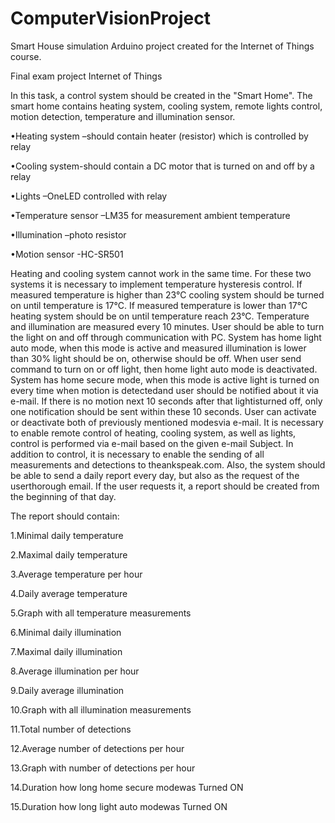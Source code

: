 # ComputerVisionProject
Smart House simulation Arduino project created for the Internet of Things course. 

Final exam project
Internet of Things

In this task, a control system should be created in the "Smart Home". The smart home contains heating system, cooling system, remote lights control, motion detection, temperature and illumination sensor.

•Heating system –should contain heater (resistor) which is controlled by relay

•Cooling system-should contain a DC motor that is turned on and off by a relay

•Lights –OneLED controlled with relay

•Temperature sensor –LM35 for measurement ambient temperature

•Illumination –photo resistor  

•Motion sensor -HC-SR501


Heating  and  cooling  system  cannot  work in the  same  time. For  these  two  systems it is  necessary to implement temperature hysteresis control. 
If  measured  temperature  is  higher  than  23°C  cooling  system should be turned on until temperature is 17°C. 
If measured temperature is lower than 17°C heating system should be on until temperature reach 23°C. 
Temperature and illumination are measured every 10 minutes. 
User should be  able to turn the  light on and  off through communication with PC.
System has home light auto mode, when this mode is active and measured illumination is lower than 30% light should be on, otherwise should be off. 
When user send command to turn on or off light, then home light auto mode is deactivated. 
System has home secure mode, when this mode is active light is turned on every time when motion is detectedand user should be notified about it via e-mail.
If there is no motion next 10 seconds after that lightisturned off, only one notification should be sent within these 10 seconds.
User can activate or deactivate both of previously mentioned modesvia e-mail. 
It  is  necessary  to  enable remote control  of  heating,  cooling  system,  as  well  as  lights, control  is performed via e-mail based on the given e-mail Subject. In addition to control, it is necessary to enable the sending of all measurements and detections to theankspeak.com. 
Also, the system should be able to send a daily report every day, but also as the request of the userthorough email. 
If the user requests it, a report should be created from the beginning of that day. 

The report should contain:

1.Minimal daily temperature 

2.Maximal daily temperature

3.Average temperature per hour

4.Daily average temperature 

5.Graph with all temperature measurements

6.Minimal daily illumination 

7.Maximal daily illumination

8.Average illumination per hour

9.Daily average illumination

10.Graph with all illumination measurements

11.Total number of detections

12.Average number of detections per hour

13.Graph with number of detections per hour

14.Duration how long home secure modewas Turned ON

15.Duration how long light auto modewas Turned ON
